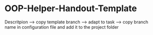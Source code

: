 # OOP-Helper-Handout-Template

Descritpion
--> copy template branch
--> adapt to task
--> copy branch name in configuration file and add it to the project folder
